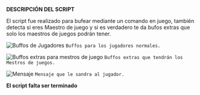 **DESCRIPCIÓN DEL SCRIPT**

El script fue realizado para bufear mediante un comando en juego, también detecta si eres Maestro de juego y si es verdadero te da bufos extras que solo los maestros de juegos podrán tener.

![Buffos de Jugadores](https://i.postimg.cc/Hk1fD2qV/Screenshot-10.png)
```Buffos para los jugadores normales.```

![Buffos extras para mestros de juego](https://i.postimg.cc/kM6J7Tpc/Screenshot-11.png)
```Buffos extras que tendrán los Mestros de juegos.```

![Mensaje](https://i.postimg.cc/jq7bpLD3/Screenshot-12.png)
```Mensaje que le sandra al jugador.```

**El script falta ser terminado**

